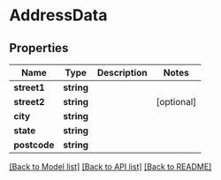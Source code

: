 # AddressData

## Properties
Name | Type | Description | Notes
------------ | ------------- | ------------- | -------------
**street1** | **string** |  | 
**street2** | **string** |  | [optional] 
**city** | **string** |  | 
**state** | **string** |  | 
**postcode** | **string** |  | 

[[Back to Model list]](../README.md#documentation-for-models) [[Back to API list]](../README.md#documentation-for-api-endpoints) [[Back to README]](../README.md)


